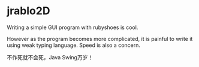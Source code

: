jrablo2D
========

Writing a simple GUI program with rubyshoes is cool.

However as the program becomes more complicated, it is painful to write it using weak typing language. Speed is also a concern.

不作死就不会死，Java Swing万岁！
